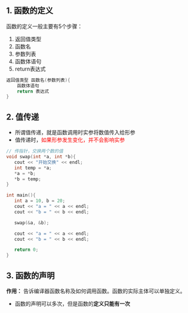 ## 1. 函数的定义
函数的定义一般主要有5个步骤：
1. 返回值类型
2. 函数名
3. 参数列表
4. 函数体语句
5. return表达式
```cpp
返回值类型 函数名(参数列表){
    函数体语句
    return 表达式
}
```

## 2. 值传递
- 所谓值传递，就是函数调用时实参将数值传入给形参
- 值传递时，<font color = red>如果形参发生变化，并不会影响实参</font>
```cpp
// 传指针，交换两个数的值
void swap(int *a, int *b){
   cout << "开始交换" << endl;
   int temp = *a;
   *a = *b;
   *b = temp;
}

int main(){
   int a = 10, b = 20;
   cout << "a = " << a << endl;
   cout << "b = " << b << endl;

   swap(&a, &b);

   cout << "a = " << a << endl;
   cout << "b = " << b << endl;

   return 0;
}
```

## 3. 函数的声明
**作用：** 告诉编译器函数名称及如何调用函数。函数的实际主体可以单独定义。
- 函数的声明可以多次，但是函数的**定义只能有一次**